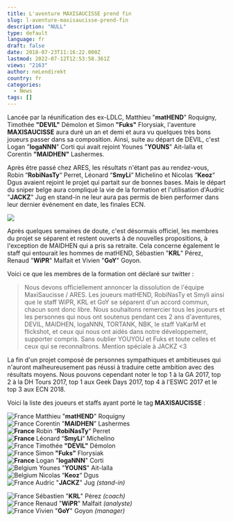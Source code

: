 ```yaml
---
title: L'aventure MAXISAUCISSE prend fin
slug: l-aventure-maxisaucisse-prend-fin
description: "NULL"
type: default
language: fr
draft: false
date: 2018-07-23T11:16:22.000Z
lastmod: 2022-07-12T12:53:58.361Z
views: "2163"
author: neLendirekt
country: fr
categories:
  - News
tags: []
---
```

Lancée par la réunification des ex-LDLC, Matthieu "**matHEND**" Roquigny, Timothée **"DEVIL"** Démolon et Simon **"Fuks"** Florysiak, l'aventure **MAXISAUCISSE** aura duré un an et demi et aura vu quelques très bons joueurs passer dans sa composition. Ainsi, suite au départ de DEVIL, c'est Logan "**logaNNN**" Corti qui avait rejoint Younes "**YOUNS**" Ait-lalla et Corentin **"MAIDHEN"** Lashermes.

Après être passé chez ARES, les résultats n'étant pas au rendez-vous, Robin “**RobiNasTy**“ Perret, Léonard “**SmyLi**“ Michelino et Nicolas “**Keoz**“ Dgus avaient rejoint le projet qui partait sur de bonnes bases. Mais le départ du sniper belge aura compliqué la vie de la formation et l'utilisation d'Audric "**JACKZ**" Jug en stand-in ne leur aura pas permis de bien performer dans leur dernier événement en date, les finales ECN.

![](//picture/5b38e5857f2f0/pic.jpg)

Après quelques semaines de doute, c'est désormais officiel, les membres du projet se séparent et restent ouverts à de nouvelles propositions, à l'exception de MAIDHEN qui a pris sa retraite. Cela concerne également le staff qui entourait les hommes de matHEND, Sébastien "**KRL**" Pérez, Renaud "**WiPR**" Malfait et Vivien "**GoY**" Goyon. 

Voici ce que les membres de la formation ont déclaré sur twitter :

> Nous devons officiellement annoncer la dissolution de l'équipe MaxiSaucisse / ARES. Les joueurs matHEND, RobiNasTy et Smyli ainsi que le staff WiPR, KRL et GoY se séparent d'un accord commun, chacun sont donc libre. Nous souhaitons remercier tous les joueurs et les personnes qui nous ont soutenus pendant ces 2 ans d'aventures, DEVIL, MAIDHEN, logaNNN, TORTANK, NBK, le staff VaKarM et flickshot, et ceux qui nous ont aidés dans notre développement, supporter compris. Sans oublier YOUYOU et Fuks et toute celles et ceux qui se reconnaîtrons. Mention spéciale à JACKZ \<3

La fin d'un projet composé de personnes sympathiques et ambitieuses qui n'auront malheureusement pas réussi à traduire cette ambition avec des résultats moyens. Nous pouvons cependant noter le top 1 à la GA 2017, top 2 à la DH Tours 2017, top 1 aux Geek Days 2017, top 4 à l'ESWC 2017 et le top 3 aux ECN 2018.

Voici la liste des joueurs et staffs ayant porté le tag **MAXISAUCISSE** : 

![France](/images/countries/fr.svg)⁠ Matthieu "**matHEND**" Roquigny  
![France](/images/countries/fr.svg)⁠ Corentin "**MAIDHEN**" Lashermes  
**![France](/images/countries/fr.svg)⁠** Robin “**RobiNasTy**“ Perret  
**![France](/images/countries/fr.svg)⁠** Léonard “**SmyLi**“ Michelino  
![France](/images/countries/fr.svg)⁠ Timothée **"DEVIL"** Démolon  
![France](/images/countries/fr.svg)⁠ Simon **"Fuks"** Florysiak  
**![France](/images/countries/fr.svg)⁠** Logan "**logaNNN**" Corti  
![Belgium](/images/countries/be.svg)⁠ Younes "**YOUNS**" Ait-lalla  
![Belgium](/images/countries/be.svg)⁠ Nicolas “**Keoz**“ Dgus  
![France](/images/countries/fr.svg)⁠ Audric "**JACKZ**" Jug _(stand-in)_

![France](/images/countries/fr.svg)⁠ Sébastien "**KRL**" Pérez _(coach)_  
![France](/images/countries/fr.svg)⁠ Renaud "**WiPR**" Malfait _(analyste)_  
![France](/images/countries/fr.svg)⁠ Vivien "**GoY**" Goyon _(manager)_
